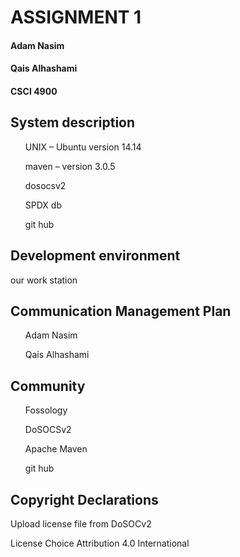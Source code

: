 <h1>ASSIGNMENT 1</h1>
<h4>Adam Nasim</h4>
<h4>Qais Alhashami</h4>
<h4>CSCI 4900</h4>

<h2>System description</h2>
<ul>UNIX – Ubuntu version 14.14</ul>
<ul>maven – version 3.0.5</ul>
<ul>dosocsv2</ul>
<ul>SPDX db</ul>
<ul>git hub</ul>

<h2>Development environment</h2> 
our work station

<h2>Communication Management Plan</h2>
<ul>Adam Nasim </ul>
<ul>Qais Alhashami</ul>

<h2>Community</h2>
<ul>Fossology</ul>
<ul>DoSOCSv2</ul>
<ul>Apache Maven</ul>
<ul>git hub</ul>

<h2>Copyright Declarations</h2>
Upload license file from DoSOCv2

 License Choice
Attribution 4.0 International






